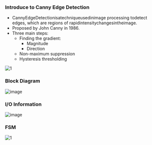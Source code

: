 ### Introduce to Canny Edge Detection
- CannyEdgeDetectionisatechniqueusedinimage processing todetect edges, which are regions of rapidintensitychangesintheimage.
- Proposed by John Canny in 1986.
- Three main steps:
  - Finding the gradient:
      - Magnitude
      - Direction
  -  Non-maximum suppression
  -  Hysteresis thresholding
 
    
![1 ](https://github.com/Lin-Yu-Ming/Canny-Edge-Detection-CED-/assets/71814265/90abd389-bf38-441f-a713-d3a9ff6cc5a3)


### Block Diagram


![image](https://github.com/Lin-Yu-Ming/Canny-Edge-Detection-CED/assets/71814265/ef3784fc-f61c-4669-b229-51e05d4444e1)




### I/O Information



![image](https://github.com/Lin-Yu-Ming/Canny-Edge-Detection-CED-/assets/71814265/bc8c2927-a336-43d9-9e18-ba7a85efb91d)



### FSM



![1](https://github.com/Lin-Yu-Ming/Canny-Edge-Detection-CED/assets/71814265/f21fc8f4-adfb-4340-a6e1-8e3d046fe392)


